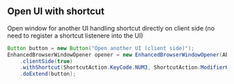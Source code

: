 ## Open UI with shortcut

Open window for another UI handling shortcut directly on client side (no need to register a shortcut listenere into the UI) 
 

```java
Button button = new Button("Open another UI (client side)");
EnhancedBrowserWindowOpener opener = new EnhancedBrowserWindowOpener(AboutUI.class)
    .clientSide(true)
    .withShortcut(ShortcutAction.KeyCode.NUM3, ShortcutAction.ModifierKey.CTRL, ShortcutAction.ModifierKey.ALT)
    .doExtend(button);
```